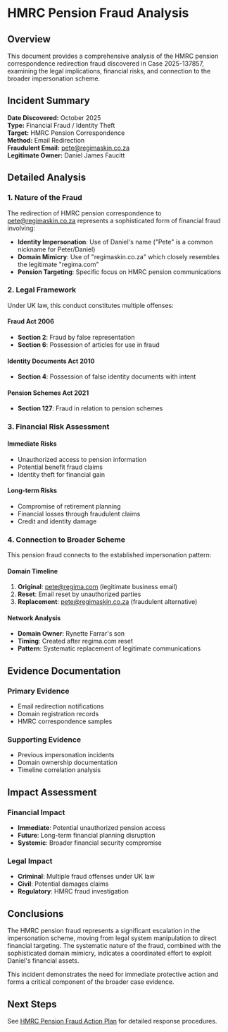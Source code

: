# HMRC Pension Fraud Analysis

## Overview

This document provides a comprehensive analysis of the HMRC pension correspondence redirection fraud discovered in Case 2025-137857, examining the legal implications, financial risks, and connection to the broader impersonation scheme.

## Incident Summary

**Date Discovered:** October 2025  
**Type:** Financial Fraud / Identity Theft  
**Target:** HMRC Pension Correspondence  
**Method:** Email Redirection  
**Fraudulent Email:** pete@regimaskin.co.za  
**Legitimate Owner:** Daniel James Faucitt  

## Detailed Analysis

### 1. Nature of the Fraud

The redirection of HMRC pension correspondence to pete@regimaskin.co.za represents a sophisticated form of financial fraud involving:

- **Identity Impersonation**: Use of Daniel's name ("Pete" is a common nickname for Peter/Daniel)
- **Domain Mimicry**: Use of "regimaskin.co.za" which closely resembles the legitimate "regima.com"
- **Pension Targeting**: Specific focus on HMRC pension communications

### 2. Legal Framework

Under UK law, this conduct constitutes multiple offenses:

#### Fraud Act 2006
- **Section 2**: Fraud by false representation
- **Section 6**: Possession of articles for use in fraud

#### Identity Documents Act 2010
- **Section 4**: Possession of false identity documents with intent

#### Pension Schemes Act 2021
- **Section 127**: Fraud in relation to pension schemes

### 3. Financial Risk Assessment

#### Immediate Risks
- Unauthorized access to pension information
- Potential benefit fraud claims
- Identity theft for financial gain

#### Long-term Risks
- Compromise of retirement planning
- Financial losses through fraudulent claims
- Credit and identity damage

### 4. Connection to Broader Scheme

This pension fraud connects to the established impersonation pattern:

#### Domain Timeline
1. **Original**: pete@regima.com (legitimate business email)
2. **Reset**: Email reset by unauthorized parties
3. **Replacement**: pete@regimaskin.co.za (fraudulent alternative)

#### Network Analysis
- **Domain Owner**: Rynette Farrar's son
- **Timing**: Created after regima.com reset
- **Pattern**: Systematic replacement of legitimate communications

## Evidence Documentation

### Primary Evidence
- Email redirection notifications
- Domain registration records
- HMRC correspondence samples

### Supporting Evidence
- Previous impersonation incidents
- Domain ownership documentation
- Timeline correlation analysis

## Impact Assessment

### Financial Impact
- **Immediate**: Potential unauthorized pension access
- **Future**: Long-term financial planning disruption
- **Systemic**: Broader financial security compromise

### Legal Impact
- **Criminal**: Multiple fraud offenses under UK law
- **Civil**: Potential damages claims
- **Regulatory**: HMRC fraud investigation

## Conclusions

The HMRC pension fraud represents a significant escalation in the impersonation scheme, moving from legal system manipulation to direct financial targeting. The systematic nature of the fraud, combined with the sophisticated domain mimicry, indicates a coordinated effort to exploit Daniel's financial assets.

This incident demonstrates the need for immediate protective action and forms a critical component of the broader case evidence.

## Next Steps

See [HMRC Pension Fraud Action Plan](hmrc_pension_fraud_action_plan.md) for detailed response procedures.
